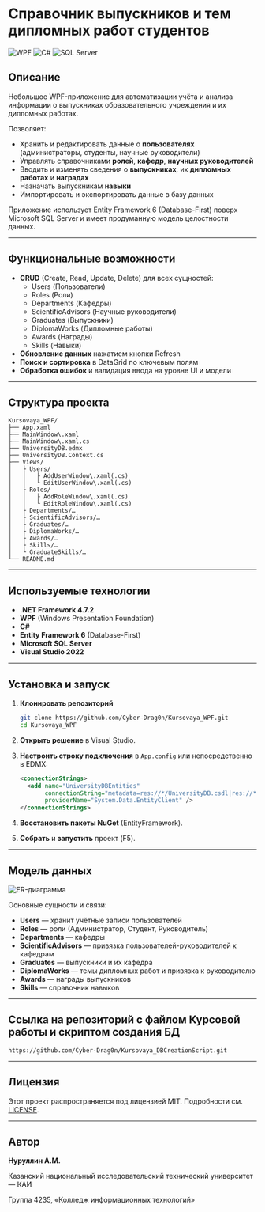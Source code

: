 # Справочник выпускников и тем дипломных работ студентов

![WPF](https://img.shields.io/badge/Technology-WPF-brightgreen) ![C#](https://img.shields.io/badge/Language-C%23-blue) ![SQL Server](https://img.shields.io/badge/Database–SQL_Server-red)

## Описание

Небольшое WPF-приложение для автоматизации учёта и анализа информации о выпускниках образовательного учреждения и их дипломных работах.  

Позволяет:
- Хранить и редактировать данные о **пользователях** (администраторы, студенты, научные руководители)
- Управлять справочниками **ролей**, **кафедр**, **научных руководителей**
- Вводить и изменять сведения о **выпускниках**, их **дипломных работах** и **наградах**
- Назначать выпускникам **навыки**
- Импортировать и экспортировать данные в базу данных

Приложение использует Entity Framework 6 (Database-First) поверх Microsoft SQL Server и имеет продуманную модель целостности данных.

---

## Функциональные возможности

- **CRUD** (Create, Read, Update, Delete) для всех сущностей:
  - Users (Пользователи)
  - Roles (Роли)
  - Departments (Кафедры)
  - ScientificAdvisors (Научные руководители)
  - Graduates (Выпускники)
  - DiplomaWorks (Дипломные работы)
  - Awards (Награды)
  - Skills (Навыки)
- **Обновление данных** нажатием кнопки Refresh
- **Поиск и сортировка** в DataGrid по ключевым полям
- **Обработка ошибок** и валидация ввода на уровне UI и модели

---

## Структура проекта

```text
Kursovaya_WPF/
├── App.xaml
├── MainWindow\.xaml
├── MainWindow\.xaml.cs
├── UniversityDB.edmx
├── UniversityDB.Context.cs
├── Views/
│   ├ Users/
│   │   ├ AddUserWindow\.xaml(.cs)
│   │   └ EditUserWindow\.xaml(.cs)
│   ├ Roles/
│   │   ├ AddRoleWindow\.xaml(.cs)
│   │   └ EditRoleWindow\.xaml(.cs)
│   ├ Departments/…
│   ├ ScientificAdvisors/…
│   ├ Graduates/…
│   ├ DiplomaWorks/…
│   ├ Awards/…
│   ├ Skills/…
│   └ GraduateSkills/…
└── README.md
```

---

## Используемые технологии

- **.NET Framework 4.7.2**  
- **WPF** (Windows Presentation Foundation)  
- **C#**  
- **Entity Framework 6** (Database-First)  
- **Microsoft SQL Server**  
- **Visual Studio 2022**

---

## Установка и запуск

1. **Клонировать репозиторий**  
   ```sh
   git clone https://github.com/Cyber-Drag0n/Kursovaya_WPF.git
   cd Kursovaya_WPF
   ```

2. **Открыть решение** в Visual Studio.
3. **Настроить строку подключения** в `App.config` или непосредственно в EDMX:

   ```xml
   <connectionStrings>
     <add name="UniversityDBEntities"
          connectionString="metadata=res://*/UniversityDB.csdl|res://*/UniversityDB.ssdl|res://*/UniversityDB.msl;provider=System.Data.SqlClient;provider connection string=&quot;Data Source=YOUR_SERVER;Initial Catalog=UniversityDB;Integrated Security=True;MultipleActiveResultSets=True;&quot;"
          providerName="System.Data.EntityClient" />
   </connectionStrings>
   ```
4. **Восстановить пакеты NuGet** (EntityFramework).
5. **Собрать** и **запустить** проект (F5).

---

## Модель данных

![ER-диаграмма](https://github.com/user-attachments/assets/b105bc51-1efd-478f-866e-392a5d5e9904)

Основные сущности и связи:

* **Users** — хранит учётные записи пользователей
* **Roles** — роли (Администратор, Студент, Руководитель)
* **Departments** — кафедры
* **ScientificAdvisors** — привязка пользователей-руководителей к кафедрам
* **Graduates** — выпускники и их кафедра
* **DiplomaWorks** — темы дипломных работ и привязка к руководителю
* **Awards** — награды выпускников
* **Skills** — справочник навыков

---

## Ссылка на репозиторий с файлом Курсовой работы и скриптом создания БД

```text
https://github.com/Cyber-Drag0n/Kursovaya_DBCreationScript.git
```

---

## Лицензия

Этот проект распространяется под лицензией MIT. Подробности см. [LICENSE](LICENSE).

---

## Автор

**Нуруллин А.М.**

Казанский национальный исследовательский технический университет — КАИ

Группа 4235, «Колледж информационных технологий»
